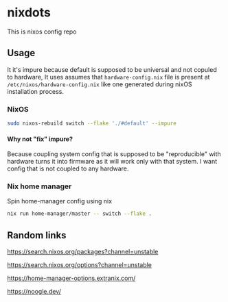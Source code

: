 # nixdots

This is nixos config repo

## Usage 

It it's impure because default is supposed to be universal and not copuled to hardware, It uses assumes that `hardware-config.nix` file is present at `/etc/nixos/hardware-config.nix` like one generated during nixOS installation process.

### NixOS
```sh
sudo nixos-rebuild switch --flake './#default' --impure
```
#### Why not "fix" impure?

Because coupling system config that is supposed to be "reproducible" with hardware turns it into firmware as it will work only with that system. I want config that is not coupled to any hardware.

### Nix home manager

Spin home-manager config using nix

``` sh
nix run home-manager/master -- switch --flake .
```

## Random links

https://search.nixos.org/packages?channel=unstable

https://search.nixos.org/options?channel=unstable

https://home-manager-options.extranix.com/

https://noogle.dev/
